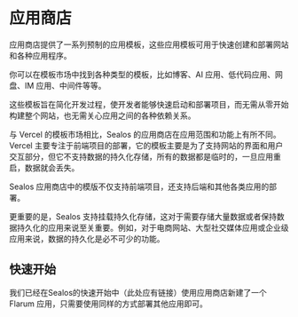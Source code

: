 # 应用商店

应用商店提供了一系列预制的应用模板，这些应用模板可用于快速创建和部署网站和各种应用程序。

你可以在模板市场中找到各种类型的模板，比如博客、AI 应用、低代码应用、网盘、IM 应用、中间件等等。

这些模板旨在简化开发过程，使开发者能够快速启动和部署项目，而无需从零开始构建整个网站，也无需关心应用之间的各种依赖关系。

与 Vercel 的模板市场相比，Sealos 的应用商店在应用范围和功能上有所不同。Vercel 主要专注于前端项目的部署，它的模板主要是为了支持网站的界面和用户交互部分，但它不支持数据的持久化存储，所有的数据都是临时的，一旦应用重启，数据就会丢失。

Sealos 应用商店中的模版不仅支持前端项目，还支持后端和其他各类应用的部署。

更重要的是，Sealos 支持挂载持久化存储，这对于需要存储大量数据或者保持数据持久化的应用来说至关重要。例如，对于电商网站、大型社交媒体应用或企业级应用来说，数据的持久化是必不可少的功能。

## 快速开始

我们已经在Sealos的快速开始中（此处应有链接）使用应用商店新建了一个 Flarum 应用，只需要使用同样的方式部署其他应用即可。